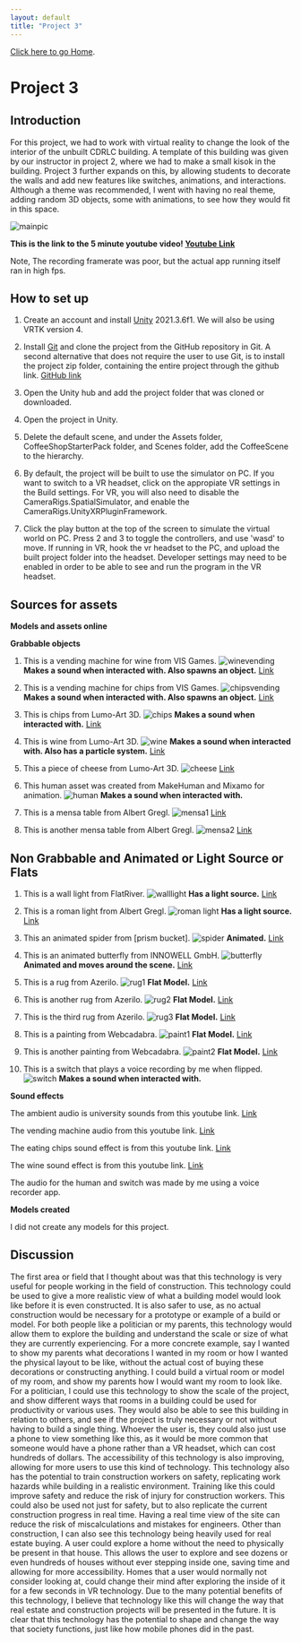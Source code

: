 ```yaml
---
layout: default
title: "Project 3"
---
```

[Click here to go Home](./index.html).

# Project 3


## Introduction

For this project, we had to work with virtual reality to change the look of the interior of the unbuilt CDRLC building. A template of this building was given by our instructor in project 2, where we had to make a small kisok in the building. Project 3 further expands on this, by allowing students to decorate the walls and add new features like switches, animations, and interactions. Although a theme was recommended, I went with having no real theme, adding random 3D objects, some with animations, to see how they would fit in this space.


![mainpic](/assets/images/proj3pics/proj3main.png)

**This is the link to the 5 minute youtube video! [Youtube Link](https://youtu.be/jku58D_dsgQ)**

Note, The recording framerate was poor, but the actual app running itself ran in high fps.


## How to set up
1. Create an account and install [Unity](https://unity.com/) 2021.3.6f1. We will also be using VRTK version 4.

2. Install [Git](https://git-scm.com/) and clone the project from the GitHub repository in Git. A second alternative that does not require the user to use Git, is to install the project zip folder, containing the entire project through the github link. [GitHub link](https://github.com/Jamame/cs428Project3/tree/master)

3. Open the Unity hub and add the project folder that was cloned or downloaded.

4. Open the project in Unity.

5. Delete the default scene, and under the Assets folder, CoffeeShopStarterPack folder, and Scenes folder, add the CoffeeScene to the hierarchy.

6. By default, the project will be built to use the simulator on PC. If you want to switch to a VR headset, click on the appropiate VR settings in the Build settings. For VR, you will also need to disable the CameraRigs.SpatialSimulator, and enable the CameraRigs.UnityXRPluginFramework.

8. Click the play button at the top of the screen to simulate the virtual world on PC. Press 2 and 3 to toggle the controllers, and use 'wasd' to move. If running in VR, hook the vr headset to the PC, and upload the built project folder into the headset. Developer settings may need to be enabled in order to be able to see and run the program in the VR headset.



## Sources for assets

**Models and assets online**

**Grabbable objects**

1. This is a vending machine for wine from VIS Games. ![winevending](/assets/images/proj3pics/vendingmachine1.png) 
**Makes a sound when interacted with. Also spawns an object.** [Link](https://assetstore.unity.com/packages/3d/props/interior/snack-machines-3517)

2. This is a vending machine for chips from VIS Games. ![chipsvending](/assets/images/proj3pics/vendingmachine2.png)
**Makes a sound when interacted with. Also spawns an object.** [Link](https://assetstore.unity.com/packages/3d/props/interior/snack-machines-3517)

3. This is chips from Lumo-Art 3D. ![chips](/assets/images/proj3pics/chips.png) 
**Makes a sound when interacted with.** [Link](https://assetstore.unity.com/packages/3d/props/food/free-casual-food-pack-mobile-vr-85884)

4. This is wine from Lumo-Art 3D. ![wine](/assets/images/proj3pics/wine.png) 
**Makes a sound when interacted with. Also has a particle system.** [Link](https://assetstore.unity.com/packages/3d/props/food/free-casual-food-pack-mobile-vr-85884)

5. This a piece of cheese from Lumo-Art 3D. ![cheese](/assets/images/proj3pics/cheese.png) [Link](https://assetstore.unity.com/packages/3d/props/food/free-casual-food-pack-mobile-vr-85884)

6. This human asset was created from MakeHuman and Mixamo for animation. ![human](/assets/images/proj3pics/studentHuman.png) **Makes a sound when interacted with.**

7. This is a mensa table from Albert Gregl. ![mensa1](/assets/images/proj3pics/mensa1.png) [Link](https://assetstore.unity.com/packages/3d/props/furniture/roman-furniture-roman-villa-pack-165586)

8. This is another mensa table from Albert Gregl. ![mensa2](/assets/images/proj3pics/mensa2.png) [Link](https://assetstore.unity.com/packages/3d/props/furniture/roman-furniture-roman-villa-pack-165586)




## Non Grabbable and Animated or Light Source or Flats

1. This is a wall light from FlatRiver. ![walllight](/assets/images/proj3pics/wallLight.png) 
**Has a light source.** [Link](https://assetstore.unity.com/packages/3d/props/simple-wall-lamp-69411)

2. This is a roman light from Albert Gregl. ![roman light](/assets/images/proj3pics/romanLight.png) 
**Has a light source.** [Link](https://assetstore.unity.com/packages/3d/props/furniture/roman-furniture-roman-villa-pack-165586)

5. This an animated spider from [prism bucket]. ![spider](/assets/images/proj3pics/spider.png) 
**Animated.** [Link](https://assetstore.unity.com/packages/3d/characters/animals/insects/animated-spider-22986)

6. This is an animated butterfly from INNOWELL GmbH. ![butterfly](/assets/images/proj3pics/butterfly.png) 
**Animated and moves around the scene.** [Link](https://assetstore.unity.com/packages/3d/characters/animals/insects/butterfly-animated-58355)

7. This is a rug from Azerilo. ![rug1](/assets/images/proj3pics/rug1.png) 
**Flat Model.** [Link](https://assetstore.unity.com/packages/3d/props/interior/free-rug-pack-118178)

8. This is another rug from Azerilo. ![rug2](/assets/images/proj3pics/rug2.png) 
**Flat Model.** [Link](https://assetstore.unity.com/packages/3d/props/interior/free-rug-pack-118178)

9. This is the third rug from Azerilo. ![rug3](/assets/images/proj3pics/rug3.png) 
**Flat Model.** [Link](https://assetstore.unity.com/packages/3d/props/interior/free-rug-pack-118178)

10. This is a painting from Webcadabra. ![paint1](/assets/images/proj3pics/painting1.png) 
**Flat Model.** [Link](https://assetstore.unity.com/packages/3d/props/interior/paintings-free-44185)

11. This is another painting from Webcadabra. ![paint2](/assets/images/proj3pics/painting2.png) 
**Flat Model.** [Link](https://assetstore.unity.com/packages/3d/props/interior/paintings-free-44185)

12. This is a switch that plays a voice recording by me when flipped. ![switch](/assets/images/proj3pics/switch.png) 
**Makes a sound when interacted with.**


**Sound effects**

The ambient audio is university sounds from this youtube link. [Link](https://www.youtube.com/watch?v=eXlPSFUqeSg&ab_channel=nathanolson)

The vending machine audio from this youtube link. [Link](https://www.youtube.com/watch?v=61LjQDg7Thg&ab_channel=GAMEX)

The eating chips sound effect is from this youtube link. [Link](https://www.youtube.com/watch?v=V6tCei4a_nU&ab_channel=SoundEffectsFactory)

The wine sound effect is from this youtube link. [Link](https://www.youtube.com/watch?v=KJ2CamzJhmw&ab_channel=SFX)

The audio for the human and switch was made by me using a voice recorder app.

**Models created**

I did not create any models for this project.

## Discussion

The first area or field that I thought about was that this technology is very useful for people working in the field of construction. This technology could be used to give a more realistic view of what a building model would look like before it is even constructed. It is also safer to use, as no actual construction would be necessary for a prototype or example of a build or model. For both people like a politician or my parents, this technology would allow them to explore the building and understand the scale or size of what they are currently experiencing. For a more concrete example, say I wanted to show my parents what decorations I wanted in my room or how I wanted the physical layout to be like, without the actual cost of buying these decorations or constructing anything. I could build a virtual room or model of my room, and show my parents how I would want my room to look like. For a politician, I could use this technology to show the scale of the project, and show different ways that rooms in a building could be used for productivity or various uses. They would also be able to see this building in relation to others, and see if the project is truly necessary or not without having to build a single thing. Whoever the user is, they could also just use a phone to view something like this, as it would be more common that someone would have a phone rather than a VR headset, which can cost hundreds of dollars. The accessibility of this technology is also improving, allowing for more users to use this kind of technology. This technology also has the potential to train construction workers on safety, replicating work hazards while building in a realistic environment. Training like this could improve safety and reduce the risk of injury for construction workers. This could also be used not just for safety, but to also replicate the current construction progress in real time. Having a real time view of the site can reduce the risk of miscalculations and mistakes for engineers. Other than construction, I can also see this technology being heavily used for real estate buying. A user could explore a home without the need to physically be present in that house. This allows the user to explore and see dozens or even hundreds of houses without ever stepping inside one, saving time and allowing for more accessibility. Homes that a user would normally not consider looking at, could change their mind after exploring the inside of it for a few seconds in VR technology. Due to the many potential benefits of this technology, I believe that technology like this will change the way that real estate and construction projects will be presented in the future. It is clear that this technology has the potential to shape and change the way that society functions, just like how mobile phones did in the past.